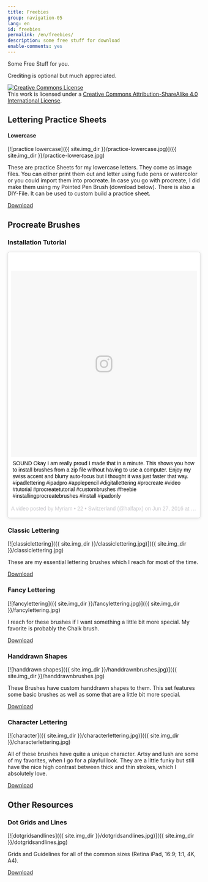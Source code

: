 ```yaml
---
title: Freebies
group: navigation-05
lang: en
id: freebies
permalink: /en/freebies/
description: some free stuff for download
enable-comments: yes
---
```

Some Free Stuff for you.

Crediting is optional but much appreciated.

<a rel="license" href="http://creativecommons.org/licenses/by-sa/4.0/"><img alt="Creative Commons License" style="border-width:0" src="https://i.creativecommons.org/l/by-sa/4.0/88x31.png" /></a><br />This work is licensed under a <a rel="license" href="http://creativecommons.org/licenses/by-sa/4.0/">Creative Commons Attribution-ShareAlike 4.0 International License</a>.

## Lettering Practice Sheets

#### Lowercase
[![practice lowercase]({{ site.img_dir }}/practice-lowercase.jpg)]({{ site.img_dir }}/practice-lowercase.jpg)

These are practice Sheets for my lowercase letters. They come as image files. You can either print them out and letter using fude pens or watercolor or you could import them into procreate. In case you go with procreate, I did make them using my Pointed Pen Brush (download below).
There is also a DIY-File. It can be used to custom build a practice sheet.

<a href="http://bit.ly/halfapxPracticeLowercase" class="btn"><i class="fa fa-download"></i> Download</a>

## Procreate Brushes

### Installation Tutorial
<blockquote class="instagram-media" data-instgrm-captioned data-instgrm-version="7" style=" background:#FFF; border:0; border-radius:3px; box-shadow:0 0 1px 0 rgba(0,0,0,0.5),0 1px 10px 0 rgba(0,0,0,0.15); margin: 1px; max-width:658px; padding:0; width:99.375%; width:-webkit-calc(100% - 2px); width:calc(100% - 2px);"><div style="padding:8px;"> <div style=" background:#F8F8F8; line-height:0; margin-top:40px; padding:50.0% 0; text-align:center; width:100%;"> <div style=" background:url(data:image/png;base64,iVBORw0KGgoAAAANSUhEUgAAACwAAAAsCAMAAAApWqozAAAABGdBTUEAALGPC/xhBQAAAAFzUkdCAK7OHOkAAAAMUExURczMzPf399fX1+bm5mzY9AMAAADiSURBVDjLvZXbEsMgCES5/P8/t9FuRVCRmU73JWlzosgSIIZURCjo/ad+EQJJB4Hv8BFt+IDpQoCx1wjOSBFhh2XssxEIYn3ulI/6MNReE07UIWJEv8UEOWDS88LY97kqyTliJKKtuYBbruAyVh5wOHiXmpi5we58Ek028czwyuQdLKPG1Bkb4NnM+VeAnfHqn1k4+GPT6uGQcvu2h2OVuIf/gWUFyy8OWEpdyZSa3aVCqpVoVvzZZ2VTnn2wU8qzVjDDetO90GSy9mVLqtgYSy231MxrY6I2gGqjrTY0L8fxCxfCBbhWrsYYAAAAAElFTkSuQmCC); display:block; height:44px; margin:0 auto -44px; position:relative; top:-22px; width:44px;"></div></div> <p style=" margin:8px 0 0 0; padding:0 4px;"> <a href="https://www.instagram.com/p/BHKtJ2GjrPf/" style=" color:#000; font-family:Arial,sans-serif; font-size:14px; font-style:normal; font-weight:normal; line-height:17px; text-decoration:none; word-wrap:break-word;" target="_blank">SOUND  Okay I am really proud I made that in a minute. This shows you how to install brushes from a zip file without having to use a computer.  Enjoy my swiss accent and blurry auto-focus but I thought it was just faster that way. #ipadlettering #ipadpro #applepencil #digitallettering #procreate  #video #tutorial #procreatetutorial #custombrushes #freebie #installingprocreatebrushes #install #ipadonly</a></p> <p style=" color:#c9c8cd; font-family:Arial,sans-serif; font-size:14px; line-height:17px; margin-bottom:0; margin-top:8px; overflow:hidden; padding:8px 0 7px; text-align:center; text-overflow:ellipsis; white-space:nowrap;">A video posted by Myriam • 22 • Switzerland (@halfapx) on <time style=" font-family:Arial,sans-serif; font-size:14px; line-height:17px;" datetime="2016-06-27T18:02:58+00:00">Jun 27, 2016 at 11:02am PDT</time></p></div></blockquote>
<script async defer src="//platform.instagram.com/en_US/embeds.js"></script>

### Classic Lettering
[![classiclettering]({{ site.img_dir }}/classiclettering.jpg)]({{ site.img_dir }}/classiclettering.jpg)

These are my essential lettering brushes which I reach for most of the time.

<a href="http://bit.ly/halfapxClassicLettering" class="btn"><i class="fa fa-download"></i> Download</a>

### Fancy Lettering
[![fancylettering]({{ site.img_dir }}/fancylettering.jpg)]({{ site.img_dir }}/fancylettering.jpg)

I reach for these brushes if I want something a little bit more special. My favorite is probably the Chalk brush.

<a href="http://bit.ly/halfapxFancyLettering" class="btn"><i class="fa fa-download"></i> Download</a>

### Handdrawn Shapes
[![handdrawn shapes]({{ site.img_dir }}/handdrawnbrushes.jpg)]({{ site.img_dir }}/handdrawnbrushes.jpg)

These Brushes have custom handdrawn shapes to them. This set features some basic brushes as well as some that are a little bit more special.

<a href="http://bit.ly/halfapxHanddrawnBrushes" class="btn"><i class="fa fa-download"></i> Download</a>

### Character Lettering
[![character]({{ site.img_dir }}/characterlettering.jpg)]({{ site.img_dir }}/characterlettering.jpg)

All of these brushes have quite a unique character. Artsy and lush are some of my favorites, when I go for a playful look. They are a little funky but still have the nice high contrast between thick and thin strokes, which I absolutely love.

<a href="http://bit.ly/halfapxCharacterBrushes" class="btn"><i class="fa fa-download"></i> Download</a>

## Other Resources

### Dot Grids and Lines
[![dotgridsandlines]({{ site.img_dir }}/dotgridsandlines.jpg)]({{ site.img_dir }}/dotgridsandlines.jpg)

Grids and Guidelines for all of the common sizes (Retina iPad, 16:9; 1:1, 4K, A4).

<a href="http://bit.ly/halfapxDotgridsAndLines" class="btn"><i class="fa fa-download"></i> Download</a>
